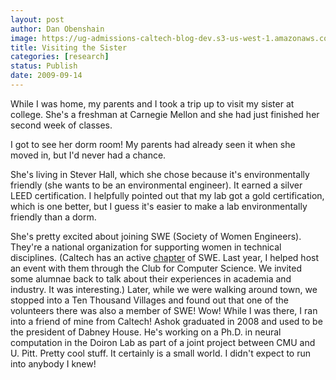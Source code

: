 ```yaml
---
layout: post
author: Dan Obenshain
image: https://ug-admissions-caltech-blog-dev.s3-us-west-1.amazonaws.com/old_pictures/caltech_as_it_happens/6a0105349b8251970b0120a56a1c42970b.jpg
title: Visiting the Sister
categories: [research]
status: Publish
date: 2009-09-14
---
```



While I was home, my parents and I took a trip up to visit my sister at college. She's a freshman at Carnegie Mellon and she had just finished her second week of classes.

I got to see her dorm room! My parents had already seen it when she moved in, but I'd never had a chance.

She's living in Stever Hall, which she chose because it's environmentally friendly (she wants to be an environmental engineer). It earned a silver LEED certification. I helpfully pointed out that my lab got a gold certification, which is one better, but I guess it's easier to make a lab environmentally friendly than a dorm.

She's pretty excited about joining SWE (Society of Women Engineers). They're a national organization for supporting women in technical disciplines. (Caltech has an active <a href="https://www.its.caltech.edu/%7Eswe/">chapter</a> of SWE. Last year, I helped host an event with them through the Club for Computer Science. We invited some alumnae back to talk about their experiences in academia and industry. It was interesting.) Later, while we were walking around town, we stopped into a Ten Thousand Villages and found out that one of the volunteers there was also a member of SWE! Wow!
While I was there, I ran into a friend of mine from Caltech! Ashok graduated in 2008 and used to be the president of Dabney House. He's working on a Ph.D. in neural computation in the Doiron Lab as part of a joint project between CMU and U. Pitt. Pretty cool stuff. It certainly is a small world. I didn't expect to run into anybody I knew!

